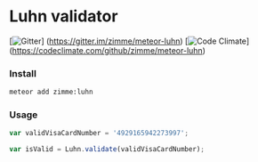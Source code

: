 # Luhn validator
[![Gitter](https://img.shields.io/badge/gitter-join_chat-brightgreen.svg)]
(https://gitter.im/zimme/meteor-luhn)
[![Code Climate](https://img.shields.io/codeclimate/github/zimme/meteor-luhn.svg)]
(https://codeclimate.com/github/zimme/meteor-luhn)

### Install
```sh
meteor add zimme:luhn
```

### Usage
```js
var validVisaCardNumber = '4929165942273997';

var isValid = Luhn.validate(validVisaCardNumber);
```
